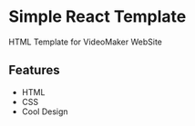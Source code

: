 # Simple React Template
HTML Template for VideoMaker WebSite

## Features
- HTML
- CSS
- Cool Design


